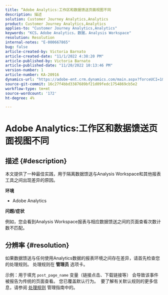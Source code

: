 ```yaml
---
title: “Adobe Analytics:工作区和数据馈送页面视图不同
description: 描述
solution: Customer Journey Analytics,Analytics
product: Customer Journey Analytics,Analytics
applies-to: "Customer Journey Analytics,Analytics"
keywords: "KCS，Adobe Analytics，数据，Analysis Workspace"
resolution: Resolution
internal-notes: "E-000667865"
bug: false
article-created-by: Victoria Barnato
article-created-date: "11/1/2022 4:38:20 PM"
article-published-by: Victoria Barnato
article-published-date: "11/20/2022 10:13:46 PM"
version-number: 1
article-number: KA-20916
dynamics-url: "https://adobe-ent.crm.dynamics.com/main.aspx?forceUCI=1&pagetype=entityrecord&etn=knowledgearticle&id=16b31394-035a-ed11-9561-6045bd006a22"
source-git-commit: 16c27f4bbd3387689bf21d09fedc1754869cb5e2
workflow-type: tm+mt
source-wordcount: '172'
ht-degree: 4%

---
```


# Adobe Analytics:工作区和数据馈送页面视图不同

## 描述 {#description}


本文提供了一种最佳实践，用于隔离数据馈送与Analysis Workspace和其他报表工具之间出现差异的原因。

<b>环境</b>

- Adobe Analytics


<b>问题/症状</b>

例如，您会看到Analysis Workspace报表与相应数据馈送之间的页面查看次数计数不匹配。




## 分辨率 {#resolution}


如果数据馈送与任何使用Analytics数据的报表环境之间存在差异，请首先检查您的处理规则。 处理规则在 <b>管理员</b> 选项卡。

示例：用于填充 `post_page_name` 变量（链接点击、下载链接等） 会导致该事件被报告为传统的页面查看。 您已覆盖默认行为。  要了解有关默认规则的更多信息，请参阅 [处理规则](https://experienceleague.adobe.com/docs/analytics/admin/admin-tools/processing-rules/processing-rules-configuration/processing-rules-about.html?lang=en) 管理指南中的。
